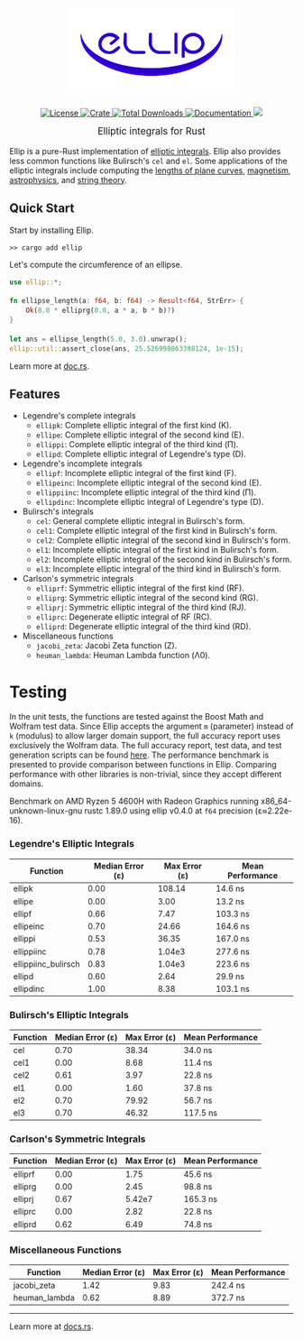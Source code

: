 <h1 align="center">
    <a href="https://github.com/p-sira/ellip/">
        <img src="https://github.com/p-sira/ellip/blob/main/logo/ellip-logo.svg?raw=true" alt="ELLIP" width="300">
    </a>
</h1>

<p align="center">
    <a href="https://opensource.org/license/BSD-3-clause">
        <img src="https://img.shields.io/badge/License-BSD--3--Clause-brightgreen.svg" alt="License">
    </a>
    <a href="https://crates.io/crates/ellip">
        <img src="https://img.shields.io/crates/v/ellip" alt="Crate">
    </a>
    <a href="https://crates.io/crates/ellip">
        <img src="https://img.shields.io/crates/d/ellip" alt="Total Downloads">
    </a>
    <a href="https://docs.rs/ellip">
        <img src="https://img.shields.io/badge/Docs-docs.rs-blue" alt="Documentation">
    </a>
    <a href="https://codecov.io/github/p-sira/ellip" > 
        <img src="https://codecov.io/github/p-sira/ellip/graph/badge.svg?token=JVM89PIP5K"/> 
    </a>
</p>

<big><p align="center"> 
Elliptic integrals for Rust 
</p></big>

Ellip is a pure-Rust implementation of [elliptic integrals](https://dlmf.nist.gov/19). Ellip also provides less common functions like Bulirsch's `cel` and `el`. Some applications of the elliptic integrals include computing the [lengths of plane curves](https://dlmf.nist.gov/19.30), [magnetism](https://doi.org/10.1016/j.jmmm.2018.02.003), [astrophysics](https://dx.doi.org/10.1088/0004-637X/696/2/1616), and [string theory](https://dx.doi.org/10.1088/1126-6708/2004/03/004).

## Quick Start

Start by installing Ellip.
```shell
>> cargo add ellip
```

Let's compute the circumference of an ellipse.

```rust
use ellip::*;

fn ellipse_length(a: f64, b: f64) -> Result<f64, StrErr> {
    Ok(8.0 * elliprg(0.0, a * a, b * b)?)
}

let ans = ellipse_length(5.0, 3.0).unwrap();
ellip::util::assert_close(ans, 25.526998863398124, 1e-15);
```

Learn more at [doc.rs](https://docs.rs/ellip).

## Features
- Legendre's complete integrals
    - `ellipk`: Complete elliptic integral of the first kind (K).
    - `ellipe`: Complete elliptic integral of the second kind (E).
    - `ellippi`: Complete elliptic integral of the third kind (Π).
    - `ellipd`: Complete elliptic integral of Legendre's type (D).
- Legendre's incomplete integrals
    - `ellipf`: Incomplete elliptic integral of the first kind (F).
    - `ellipeinc`: Incomplete elliptic integral of the second kind (E).
    - `ellippiinc`: Incomplete elliptic integral of the third kind (Π).
    - `ellipdinc`: Incomplete elliptic integral of Legendre's type (D).
- Bulirsch's integrals
    - `cel`: General complete elliptic integral in Bulirsch's form.
    - `cel1`: Complete elliptic integral of the first kind in Bulirsch's form.
    - `cel2`: Complete elliptic integral of the second kind in Bulirsch's form.
    - `el1`: Incomplete elliptic integral of the first kind in Bulirsch's form.
    - `el2`: Incomplete elliptic integral of the second kind in Bulirsch's form.
    - `el3`: Incomplete elliptic integral of the third kind in Bulirsch's form.
- Carlson's symmetric integrals
    - `elliprf`: Symmetric elliptic integral of the first kind (RF).
    - `elliprg`: Symmetric elliptic integral of the second kind (RG).
    - `elliprj`: Symmetric elliptic integral of the third kind (RJ).
    - `elliprc`: Degenerate elliptic integral of RF (RC).
    - `elliprd`: Degenerate elliptic integral of the third kind (RD).
- Miscellaneous functions
    - `jacobi_zeta`: Jacobi Zeta function (Z). 
    - `heuman_lambda`: Heuman Lambda function (Λ0).

# Testing

In the unit tests, the functions are tested against the Boost Math and Wolfram test data. Since Ellip accepts the argument `m` (parameter) instead of `k` (modulus) to allow larger domain support, the full accuracy report uses exclusively the Wolfram data. The full accuracy report, test data, and test generation scripts can be found [here](https://github.com/p-sira/ellip/blob/main/tests). The performance benchmark is presented to provide comparison between functions in Ellip. Comparing performance with other libraries is non-trivial, since they accept different domains.

Benchmark on AMD Ryzen 5 4600H with Radeon Graphics running x86_64-unknown-linux-gnu rustc 1.89.0 using ellip v0.4.0 at `f64` precision (ε≈2.22e-16).

### Legendre's Elliptic Integrals
| Function            | Median Error (ε) | Max Error (ε) | Mean Performance |
|---------------------|------------------|---------------|------------------|
| ellipk              | 0.00             | 108.14        | 14.6 ns          |
| ellipe              | 0.00             | 3.00          | 13.2 ns          |
| ellipf              | 0.66             | 7.47          | 103.3 ns         |
| ellipeinc           | 0.70             | 24.66         | 164.6 ns         |
| ellippi             | 0.53             | 36.35         | 167.0 ns         |
| ellippiinc          | 0.78             | 1.04e3        | 277.6 ns         |
| ellippiinc_bulirsch | 0.83             | 1.04e3        | 223.6 ns         |
| ellipd              | 0.60             | 2.64          | 29.9 ns          |
| ellipdinc           | 1.00             | 8.38          | 103.1 ns         |

### Bulirsch's Elliptic Integrals
| Function | Median Error (ε) | Max Error (ε) | Mean Performance |
|----------|------------------|---------------|------------------|
| cel      | 0.70             | 38.34         | 34.0 ns          |
| cel1     | 0.00             | 8.68          | 11.4 ns          |
| cel2     | 0.61             | 3.97          | 22.8 ns          |
| el1      | 0.00             | 1.60          | 37.8 ns          |
| el2      | 0.70             | 79.92         | 56.7 ns          |
| el3      | 0.70             | 46.32         | 117.5 ns         |

### Carlson's Symmetric Integrals
| Function | Median Error (ε) | Max Error (ε) | Mean Performance |
|----------|------------------|---------------|------------------|
| elliprf  | 0.00             | 1.75          | 45.6 ns          |
| elliprg  | 0.00             | 2.45          | 98.8 ns          |
| elliprj  | 0.67             | 5.42e7        | 165.3 ns         |
| elliprc  | 0.00             | 2.82          | 22.8 ns          |
| elliprd  | 0.62             | 6.49          | 74.8 ns          |

### Miscellaneous Functions
| Function      | Median Error (ε) | Max Error (ε) | Mean Performance |
|---------------|------------------|---------------|------------------|
| jacobi_zeta   | 1.42             | 9.83          | 242.4 ns         |
| heuman_lambda | 0.62             | 8.89          | 372.7 ns         |

---

Learn more at [docs.rs](https://docs.rs/ellip).
